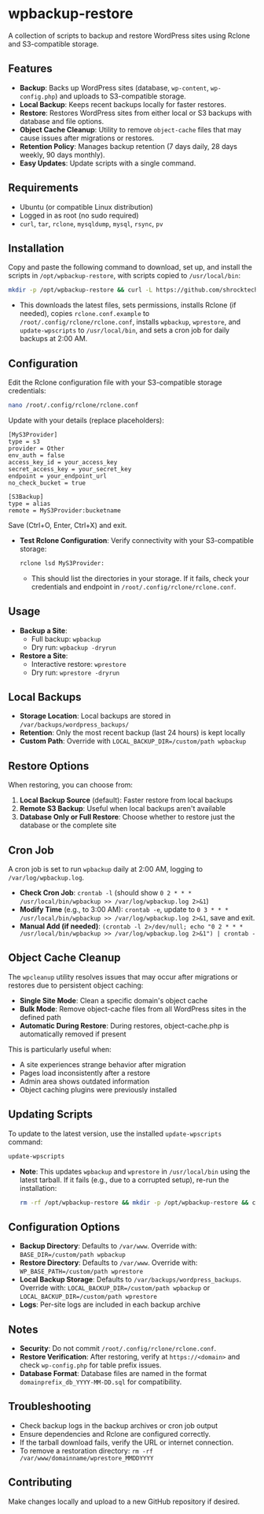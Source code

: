 # wpbackup-restore

A collection of scripts to backup and restore WordPress sites using Rclone and S3-compatible storage.

## Features
- **Backup**: Backs up WordPress sites (database, `wp-content`, `wp-config.php`) and uploads to S3-compatible storage.
- **Local Backup**: Keeps recent backups locally for faster restores.
- **Restore**: Restores WordPress sites from either local or S3 backups with database and file options.
- **Object Cache Cleanup**: Utility to remove `object-cache` files that may cause issues after migrations or restores.
- **Retention Policy**: Manages backup retention (7 days daily, 28 days weekly, 90 days monthly).
- **Easy Updates**: Update scripts with a single command.

## Requirements
- Ubuntu (or compatible Linux distribution)
- Logged in as root (no sudo required)
- `curl`, `tar`, `rclone`, `mysqldump`, `mysql`, `rsync`, `pv`

## Installation
Copy and paste the following command to download, set up, and install the scripts in `/opt/wpbackup-restore`, with scripts copied to `/usr/local/bin`:
```bash
mkdir -p /opt/wpbackup-restore && curl -L https://github.com/shrocktech/wpbackup-restore/archive/refs/heads/main.tar.gz | tar -xz -C /opt/wpbackup-restore --strip-components=1 && chmod +x /opt/wpbackup-restore/install.sh /opt/wpbackup-restore/update.sh /opt/wpbackup-restore/wpbackup.sh /opt/wpbackup-restore/wprestore.sh && /opt/wpbackup-restore/install.sh
```
- This downloads the latest files, sets permissions, installs Rclone (if needed), copies `rclone.conf.example` to `/root/.config/rclone/rclone.conf`, installs `wpbackup`, `wprestore`, and `update-wpscripts` to `/usr/local/bin`, and sets a cron job for daily backups at 2:00 AM.

## Configuration
Edit the Rclone configuration file with your S3-compatible storage credentials:
```bash
nano /root/.config/rclone/rclone.conf
```
Update with your details (replace placeholders):
```plaintext
[MyS3Provider]
type = s3
provider = Other
env_auth = false
access_key_id = your_access_key
secret_access_key = your_secret_key
endpoint = your_endpoint_url
no_check_bucket = true

[S3Backup]
type = alias
remote = MyS3Provider:bucketname
```
Save (Ctrl+O, Enter, Ctrl+X) and exit.

- **Test Rclone Configuration**: Verify connectivity with your S3-compatible storage:
  ```bash
  rclone lsd MyS3Provider:
  ```
  - This should list the directories in your storage. If it fails, check your credentials and endpoint in `/root/.config/rclone/rclone.conf`.

## Usage
- **Backup a Site**:
  - Full backup: `wpbackup`
  - Dry run: `wpbackup -dryrun`
- **Restore a Site**:
  - Interactive restore: `wprestore`
  - Dry run: `wprestore -dryrun`

## Local Backups
- **Storage Location**: Local backups are stored in `/var/backups/wordpress_backups/`
- **Retention**: Only the most recent backup (last 24 hours) is kept locally
- **Custom Path**: Override with `LOCAL_BACKUP_DIR=/custom/path wpbackup`

## Restore Options
When restoring, you can choose from:
1. **Local Backup Source** (default): Faster restore from local backups
2. **Remote S3 Backup**: Useful when local backups aren't available
3. **Database Only or Full Restore**: Choose whether to restore just the database or the complete site

## Cron Job
A cron job is set to run `wpbackup` daily at 2:00 AM, logging to `/var/log/wpbackup.log`.
- **Check Cron Job**: `crontab -l` (should show `0 2 * * * /usr/local/bin/wpbackup >> /var/log/wpbackup.log 2>&1`)
- **Modify Time** (e.g., to 3:00 AM): `crontab -e`, update to `0 3 * * * /usr/local/bin/wpbackup >> /var/log/wpbackup.log 2>&1`, save and exit.
- **Manual Add (if needed)**: `(crontab -l 2>/dev/null; echo "0 2 * * * /usr/local/bin/wpbackup >> /var/log/wpbackup.log 2>&1") | crontab -`

## Object Cache Cleanup
The `wpcleanup` utility resolves issues that may occur after migrations or restores due to persistent object caching:
- **Single Site Mode**: Clean a specific domain's object cache
- **Bulk Mode**: Remove object-cache files from all WordPress sites in the defined path
- **Automatic During Restore**: During restores, object-cache.php is automatically removed if present

This is particularly useful when:
- A site experiences strange behavior after migration
- Pages load inconsistently after a restore
- Admin area shows outdated information
- Object caching plugins were previously installed

## Updating Scripts
To update to the latest version, use the installed `update-wpscripts` command:
```bash
update-wpscripts
```
- **Note**: This updates `wpbackup` and `wprestore` in `/usr/local/bin` using the latest tarball. If it fails (e.g., due to a corrupted setup), re-run the installation:
  ```bash
  rm -rf /opt/wpbackup-restore && mkdir -p /opt/wpbackup-restore && curl -L https://github.com/shrocktech/wpbackup-restore/archive/refs/heads/main.tar.gz | tar -xz -C /opt/wpbackup-restore --strip-components=1 && chmod +x /opt/wpbackup-restore/install.sh /opt/wpbackup-restore/update.sh /opt/wpbackup-restore/wpbackup.sh /opt/wpbackup-restore/wprestore.sh /opt/wpbackup-restore/cleanup.sh && /opt/wpbackup-restore/install.sh
  ```

## Configuration Options
- **Backup Directory**: Defaults to `/var/www`. Override with: `BASE_DIR=/custom/path wpbackup`
- **Restore Directory**: Defaults to `/var/www`. Override with: `WP_BASE_PATH=/custom/path wprestore`
- **Local Backup Storage**: Defaults to `/var/backups/wordpress_backups`. Override with: `LOCAL_BACKUP_DIR=/custom/path wpbackup` or `LOCAL_BACKUP_DIR=/custom/path wprestore`
- **Logs**: Per-site logs are included in each backup archive

## Notes
- **Security**: Do not commit `/root/.config/rclone/rclone.conf`.
- **Restore Verification**: After restoring, verify at `https://<domain>` and check `wp-config.php` for table prefix issues.
- **Database Format**: Database files are named in the format `domainprefix_db_YYYY-MM-DD.sql` for compatibility.

## Troubleshooting
- Check backup logs in the backup archives or cron job output
- Ensure dependencies and Rclone are configured correctly.
- If the tarball download fails, verify the URL or internet connection.
- To remove a restoration directory: `rm -rf /var/www/domainname/wprestore_MMDDYYYY`

## Contributing
Make changes locally and upload to a new GitHub repository if desired.
